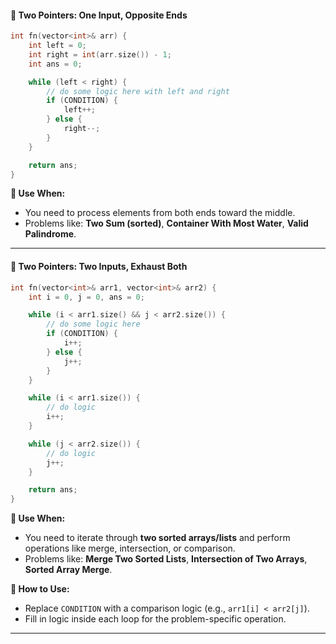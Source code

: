 
#### 🔁 Two Pointers: One Input, Opposite Ends

```cpp
int fn(vector<int>& arr) {
    int left = 0;
    int right = int(arr.size()) - 1;
    int ans = 0;

    while (left < right) {
        // do some logic here with left and right
        if (CONDITION) {
            left++;
        } else {
            right--;
        }
    }

    return ans;
}
```

**🔹 Use When:**

* You need to process elements from both ends toward the middle.
* Problems like: **Two Sum (sorted)**, **Container With Most Water**, **Valid Palindrome**.

---

#### 🔁 Two Pointers: Two Inputs, Exhaust Both

```cpp
int fn(vector<int>& arr1, vector<int>& arr2) {
    int i = 0, j = 0, ans = 0;

    while (i < arr1.size() && j < arr2.size()) {
        // do some logic here
        if (CONDITION) {
            i++;
        } else {
            j++;
        }
    }

    while (i < arr1.size()) {
        // do logic
        i++;
    }

    while (j < arr2.size()) {
        // do logic
        j++;
    }

    return ans;
}
```

**🔹 Use When:**

* You need to iterate through **two sorted arrays/lists** and perform operations like merge, intersection, or comparison.
* Problems like: **Merge Two Sorted Lists**, **Intersection of Two Arrays**, **Sorted Array Merge**.

**🔹 How to Use:**

* Replace `CONDITION` with a comparison logic (e.g., `arr1[i] < arr2[j]`).
* Fill in logic inside each loop for the problem-specific operation.

---
